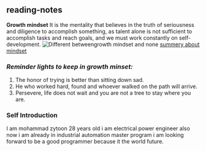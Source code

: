 ## reading-notes

**Growth mindset** It is the mentality that believes in the truth of seriousness and diligence to 
accomplish something, as talent alone is not sufficient to accomplish tasks 
and reach goals, and we must work constantly on self-development.
![Different betweengrowth mindset and none](https://www.iecl.com/wp-content/uploads/2017/04/growth_mindset_leadership_development.jpg)
[summery about mindset](https://www.iecl.com/fixed-mindset-versus-a-growth-mindset/)


### ***Reminder lights to keep in growth minset:***
1. The honor of trying is better than sitting down sad.
2. He who worked hard, found and whoever walked on the path will arrive.
3. Persevere, life does not wait and you are not a tree to stay where you are.

### **Self Introduction**

I am mohammad zytoon 28 years old i am electrical power engineer also now i am already in industrial automation
master program i am looking forward to be a good programmer because it the world future.
